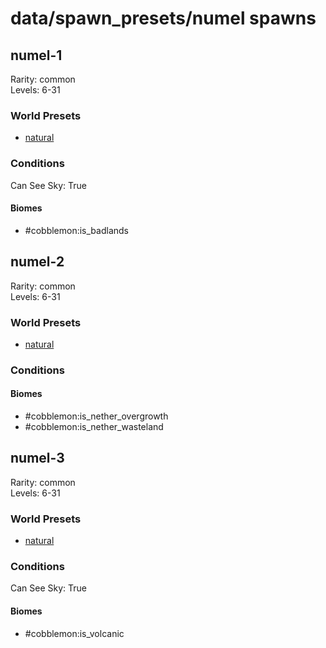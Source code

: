 # data/spawn_presets/numel spawns  
  
## numel-1  
Rarity: common  
Levels: 6-31  
  
### World Presets  
* [natural](/data/world_presets/natural.md)  
  
### Conditions  
Can See Sky: True  
  
#### Biomes  
  * #cobblemon:is_badlands
  
  
## numel-2  
Rarity: common  
Levels: 6-31  
  
### World Presets  
* [natural](/data/world_presets/natural.md)  
  
### Conditions  
  
#### Biomes  
  * #cobblemon:is_nether_overgrowth
  * #cobblemon:is_nether_wasteland
  
  
## numel-3  
Rarity: common  
Levels: 6-31  
  
### World Presets  
* [natural](/data/world_presets/natural.md)  
  
### Conditions  
Can See Sky: True  
  
#### Biomes  
  * #cobblemon:is_volcanic
  

